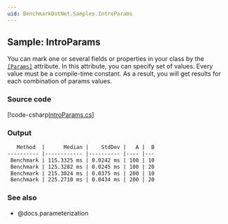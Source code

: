 ```yaml
---
uid: BenchmarkDotNet.Samples.IntroParams
---
```


## Sample: IntroParams

You can mark one or several fields or properties in your class by
  the [`[Params]`](xref:BenchmarkDotNet.Attributes.ParamsAttribute) attribute.
In this attribute, you can specify set of values.
Every value must be a compile-time constant.
As a result, you will get results for each combination of params values.

### Source code

[!code-csharp[IntroParams.cs](../../../samples/BenchmarkDotNet.Samples/IntroParams.cs)]

### Output

```markdown
   Method  |      Median |    StdDev |   A |  B
---------- |------------ |---------- |---- |---
 Benchmark | 115.3325 ms | 0.0242 ms | 100 | 10
 Benchmark | 125.3282 ms | 0.0245 ms | 100 | 20
 Benchmark | 215.3024 ms | 0.0375 ms | 200 | 10
 Benchmark | 225.2710 ms | 0.0434 ms | 200 | 20
```

### See also

* @docs.parameterization
